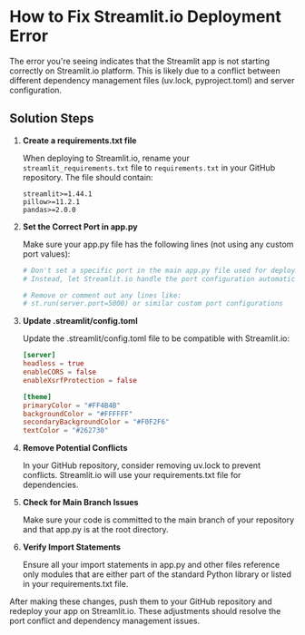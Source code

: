 # How to Fix Streamlit.io Deployment Error

The error you're seeing indicates that the Streamlit app is not starting correctly on Streamlit.io platform. This is likely due to a conflict between different dependency management files (uv.lock, pyproject.toml) and server configuration.

## Solution Steps

1. **Create a requirements.txt file**

   When deploying to Streamlit.io, rename your `streamlit_requirements.txt` file to `requirements.txt` in your GitHub repository. The file should contain:
   ```
   streamlit>=1.44.1
   pillow>=11.2.1
   pandas>=2.0.0
   ```

2. **Set the Correct Port in app.py**

   Make sure your app.py file has the following lines (not using any custom port values):
   ```python
   # Don't set a specific port in the main app.py file used for deployment
   # Instead, let Streamlit.io handle the port configuration automatically
   
   # Remove or comment out any lines like:
   # st.run(server.port=5000) or similar custom port configurations
   ```

3. **Update .streamlit/config.toml**

   Update the .streamlit/config.toml file to be compatible with Streamlit.io:
   ```toml
   [server]
   headless = true
   enableCORS = false
   enableXsrfProtection = false
   
   [theme]
   primaryColor = "#FF4B4B"
   backgroundColor = "#FFFFFF"
   secondaryBackgroundColor = "#F0F2F6"
   textColor = "#262730"
   ```

4. **Remove Potential Conflicts**

   In your GitHub repository, consider removing uv.lock to prevent conflicts. Streamlit.io will use your requirements.txt file for dependencies.

5. **Check for Main Branch Issues**

   Make sure your code is committed to the main branch of your repository and that app.py is at the root directory.

6. **Verify Import Statements**

   Ensure all your import statements in app.py and other files reference only modules that are either part of the standard Python library or listed in your requirements.txt file.

After making these changes, push them to your GitHub repository and redeploy your app on Streamlit.io. These adjustments should resolve the port conflict and dependency management issues.
